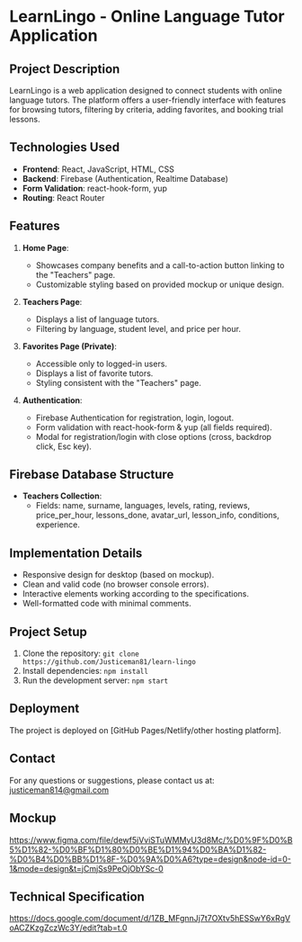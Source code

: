 # LearnLingo - Online Language Tutor Application

## Project Description

LearnLingo is a web application designed to connect students with online language tutors. The platform offers a user-friendly interface with features for browsing tutors, filtering by criteria, adding favorites, and booking trial lessons.

## Technologies Used

- **Frontend**: React, JavaScript, HTML, CSS
- **Backend**: Firebase (Authentication, Realtime Database)
- **Form Validation**: react-hook-form, yup
- **Routing**: React Router

## Features

1.  **Home Page**:

    - Showcases company benefits and a call-to-action button linking to the "Teachers" page.
    - Customizable styling based on provided mockup or unique design.

2.  **Teachers Page**:

    - Displays a list of language tutors.
    - Filtering by language, student level, and price per hour.

3.  **Favorites Page (Private)**:

    - Accessible only to logged-in users.
    - Displays a list of favorite tutors.
    - Styling consistent with the "Teachers" page.

4.  **Authentication**:
    - Firebase Authentication for registration, login, logout.
    - Form validation with react-hook-form & yup (all fields required).
    - Modal for registration/login with close options (cross, backdrop click, Esc key).

## Firebase Database Structure

- **Teachers Collection**:
  - Fields: name, surname, languages, levels, rating, reviews, price_per_hour, lessons_done, avatar_url, lesson_info, conditions, experience.

## Implementation Details

- Responsive design for desktop (based on mockup).
- Clean and valid code (no browser console errors).
- Interactive elements working according to the specifications.
- Well-formatted code with minimal comments.

## Project Setup

1.  Clone the repository: `git clone https://github.com/Justiceman81/learn-lingo`
2.  Install dependencies: `npm install`
3.  Run the development server: `npm start`

## Deployment

The project is deployed on [GitHub Pages/Netlify/other hosting platform].

## Contact

For any questions or suggestions, please contact us at: justiceman814@gmail.com

## Mockup

https://www.figma.com/file/dewf5jVviSTuWMMyU3d8Mc/%D0%9F%D0%B5%D1%82-%D0%BF%D1%80%D0%BE%D1%94%D0%BA%D1%82-%D0%B4%D0%BB%D1%8F-%D0%9A%D0%A6?type=design&node-id=0-1&mode=design&t=jCmjSs9PeOjObYSc-0

## Technical Specification

https://docs.google.com/document/d/1ZB_MFgnnJj7t7OXtv5hESSwY6xRgVoACZKzgZczWc3Y/edit?tab=t.0
